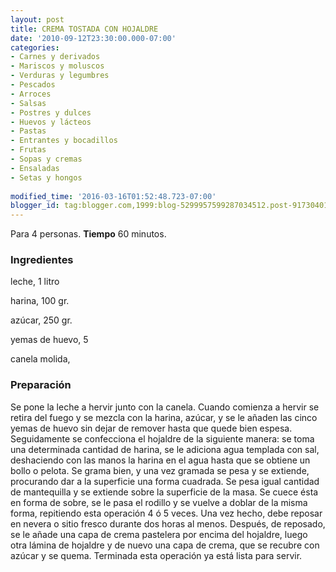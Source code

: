 ```yaml
---
layout: post
title: CREMA TOSTADA CON HOJALDRE
date: '2010-09-12T23:30:00.000-07:00'
categories:
- Carnes y derivados
- Mariscos y moluscos
- Verduras y legumbres
- Pescados
- Arroces
- Salsas
- Postres y dulces
- Huevos y lácteos
- Pastas
- Entrantes y bocadillos
- Frutas
- Sopas y cremas
- Ensaladas
- Setas y hongos
 
modified_time: '2016-03-16T01:52:48.723-07:00'
blogger_id: tag:blogger.com,1999:blog-5299957599287034512.post-9173040175172862739
---
```


Para 4 personas.
<b>Tiempo</b> 60 minutos.

<h3>Ingredientes</h3>

leche, 1 litro

harina, 100 gr.

azúcar, 250 gr.

yemas de huevo, 5

canela molida,

<h3>Preparación</h3>

Se pone la leche a hervir junto con la canela. Cuando comienza a hervir se retira del fuego y se mezcla con la harina, azúcar, y se le añaden las cinco yemas de huevo sin dejar de remover hasta que quede bien espesa. Seguidamente se confecciona el hojaldre de la siguiente manera: se toma una determinada cantidad de harina, se le adiciona agua templada con sal, deshaciendo con las manos la harina en el agua hasta que se obtiene un bollo o pelota. Se grama bien, y una vez gramada se pesa y se extiende, procurando dar a la superficie una forma cuadrada. Se pesa igual cantidad de mantequilla y se extiende sobre la superficie de la masa. Se cuece ésta en forma de sobre, se le pasa el rodillo y se vuelve a doblar de la misma forma, repitiendo esta operación 4 ó 5 veces. Una vez hecho, debe reposar en nevera o sitio fresco durante dos horas al menos. Después, de reposado, se le añade una capa de crema pastelera por encima del hojaldre, luego otra lámina de hojaldre y de nuevo una capa de crema, que se recubre con azúcar y se quema. Terminada esta operación ya está lista para servir.

